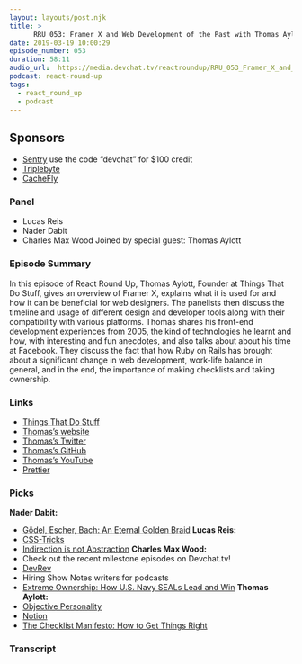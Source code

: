 ```yaml
---
layout: layouts/post.njk
title: >
      RRU 053: Framer X and Web Development of the Past with Thomas Aylott
date: 2019-03-19 10:00:29
episode_number: 053
duration: 58:11
audio_url:  https://media.devchat.tv/reactroundup/RRU_053_Framer_X_and_Web_Development_of_the_Past_with_Thomas_Aylott.mp3
podcast: react-round-up
tags: 
  - react_round_up
  - podcast
---
```


## **Sponsors**

- <u></u>[Sentry](https://sentry.io/) use the code “devchat” for $100 credit
- [Triplebyte](https://triplebyte.com/react)
- [CacheFly](https://www.cachefly.com/)

### **Panel**

- Lucas Reis
- Nader Dabit
- Charles Max Wood
Joined by special guest: Thomas Aylott
### **Episode Summary**
In this episode of React Round Up, Thomas Aylott, Founder at Things That Do Stuff, gives an overview of Framer X, explains what it is used for and how it can be beneficial for web designers. The panelists then discuss the timeline and usage of different design and developer tools along with their compatibility with various platforms. Thomas shares his front-end development experiences from 2005, the kind of technologies he learnt and how, with interesting and fun anecdotes, and also talks about about his time at Facebook. They discuss the fact that how Ruby on Rails has brought about a significant change in web development, work-life balance in general, and in the end, the importance of making checklists and taking ownership.
### **Links**

- [Things That Do Stuff](https://thingsthatdostuff.com/)
- [Thomas’s website](https://subtlegradient.com/)
- [Thomas’s Twitter](https://twitter.com/subtlegradient?lang=en)
- [Thomas’s GitHub](https://github.com/subtleGradient)
- [Thomas’s YouTube](https://www.youtube.com/channel/UCZo0rCa6jiy8PrdK4TcOv5w)
- [Prettier](https://github.com/prettier/prettier)

### **Picks**
 **Nader Dabit:**
- [Gödel, Escher, Bach: An Eternal Golden Braid](https://www.goodreads.com/book/show/24113.G_del_Escher_Bach)
**Lucas Reis:**
- [CSS-Tricks](https://css-tricks.com/)
- [Indirection is not Abstraction](https://www.silasreinagel.com/blog/2018/10/30/indirection-is-not-abstraction/)
**Charles Max Wood:**
- Check out the recent milestone episodes on Devchat.tv!
- [DevRev](https://devchat.tv/dev-rev/)
- Hiring Show Notes writers for podcasts
- [Extreme Ownership: How U.S. Navy SEALs Lead and Win](https://www.amazon.com/Extreme-Ownership-U-S-Navy-SEALs-ebook/dp/B00VE4Y0Z2?ie=UTF8&qid=1548462018&sr=8-1&linkCode=ll1&tag=devchattv-20&linkId=f06bfe7482dca8bb751ed6d7cc86e2ab&language=en_US)
**Thomas Aylott:**
- [Objective Personality](https://www.objectivepersonality.com/)
- [Notion](https://www.notion.so/)
- [The Checklist Manifesto: How to Get Things Right](https://www.amazon.com/Checklist-Manifesto-How-Things-Right/dp/0312430000/ref=sr_1_1?ie=UTF8&qid=1548462018&sr=8-1&linkCode=ll1&tag=devchattv-20&linkId=f06bfe7482dca8bb751ed6d7cc86e2ab&language=en_US)


### Transcript


